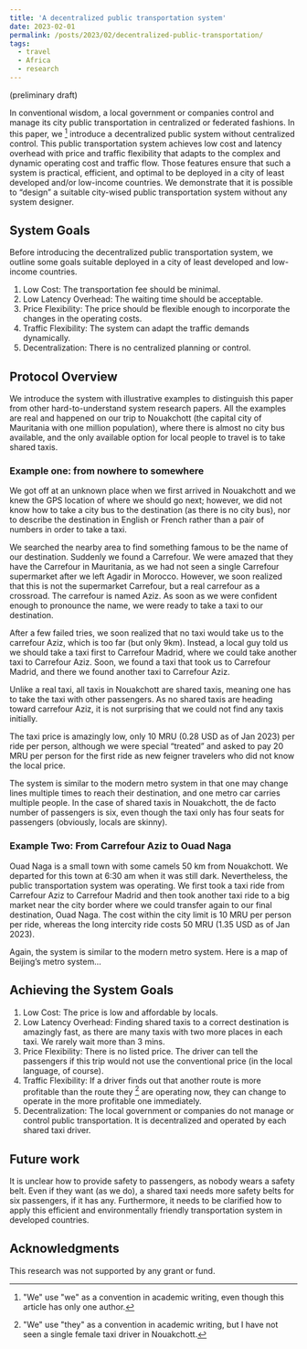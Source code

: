 ```yaml
---
title: 'A decentralized public transportation system'
date: 2023-02-01
permalink: /posts/2023/02/decentralized-public-transportation/
tags:
  - travel
  - Africa
  - research
---
```


(preliminary draft)


In conventional wisdom, a local government or companies control and manage its city public transportation in centralized or federated fashions. In this paper, we [^1] introduce a decentralized public system without centralized control. This public transportation system achieves low cost and latency overhead with price and traffic flexibility that adapts to the complex and dynamic operating cost and traffic flow. Those features ensure that such a system is practical, efficient, and optimal to be deployed in a city of least developed and/or low-income countries. We demonstrate that it is possible to “design” a suitable city-wised public transportation system without any system designer.

## System Goals

Before introducing the decentralized public transportation system, we outline some goals suitable deployed in a city of least developed and low-income countries.
1.	Low Cost: The transportation fee should be minimal.
2.	Low Latency Overhead: The waiting time should be acceptable. 
3.	Price Flexibility: The price should be flexible enough to incorporate the changes in the operating costs.
4.	Traffic Flexibility: The system can adapt the traffic demands dynamically. 
5.	Decentralization: There is no centralized planning or control. 

## Protocol Overview

We introduce the system with illustrative examples to distinguish this paper from other hard-to-understand system research papers. All the examples are real and happened on our trip to Nouakchott (the capital city of Mauritania with one million population), where there is almost no city bus available, and the only available option for local people to travel is to take shared taxis.

### Example one: from nowhere to somewhere

We got off at an unknown place when we first arrived in Nouakchott and we knew the GPS location of where we should go next; however, we did not know how to take a city bus to the destination (as there is no city bus), nor to describe the destination in English or French rather than a pair of numbers in order to take a taxi. 

We searched the nearby area to find something famous to be the name of our destination. Suddenly we found a Carrefour. We were amazed that they have the Carrefour in Mauritania, as we had not seen a single Carrefour supermarket after we left Agadir in Morocco. However, we soon realized that this is not the supermarket Carrefour, but a real carrefour as a crossroad. The carrefour is named Aziz. As soon as we were confident enough to pronounce the name, we were ready to take a taxi to our destination.

After a few failed tries, we soon realized that no taxi would take us to the carrefour Aziz, which is too far (but only 9km). Instead, a local guy told us we should take a taxi first to Carrefour Madrid, where we could take another taxi to Carrefour Aziz. Soon, we found a taxi that took us to Carrefour Madrid, and there we found another taxi to Carrefour Aziz.

Unlike a real taxi, all taxis in Nouakchott are shared taxis, meaning one has to take the taxi with other passengers. As no shared taxis are heading toward carrefour Aziz, it is not surprising that we could not find any taxis initially. 

The taxi price is amazingly low, only 10 MRU (0.28 USD as of Jan 2023) per ride per person, although we were special “treated” and asked to pay 20 MRU per person for the first ride as new feigner travelers who did not know the local price. 

The system is similar to the modern metro system in that one may change lines multiple times to reach their destination, and one metro car carries multiple people. In the case of shared taxis in Nouakchott, the de facto number of passengers is six, even though the taxi only has four seats for passengers (obviously, locals are skinny).

### Example Two: From Carrefour Aziz to Ouad Naga

Ouad Naga is a small town with some camels 50 km from Nouakchott. We departed for this town at 6:30 am when it was still dark. Nevertheless, the public transportation system was operating. We first took a taxi ride from Carrefour Aziz to Carrefour Madrid and then took another taxi ride to a big market near the city border where we could transfer again to our final destination, Ouad Naga. The cost within the city limit is 10 MRU per person per ride, whereas the long intercity ride costs 50 MRU (1.35 USD as of Jan 2023).

Again, the system is similar to the modern metro system. Here is a map of Beijing’s metro system…

## Achieving the System Goals

1.	Low Cost: The price is low and affordable by locals.
2.	Low Latency Overhead: Finding shared taxis to a correct destination is amazingly fast, as there are many taxis with two more places in each taxi. We rarely wait more than 3 mins. 
3.	Price Flexibility: There is no listed price. The driver can tell the passengers if this trip would not use the conventional price (in the local language, of course).
4.	Traffic Flexibility: If a driver finds out that another route is more profitable than the route they [^2] are operating now, they can change to operate in the more profitable one immediately.
5.	Decentralization: The local government or companies do not manage or control public transportation. It is decentralized and operated by each shared taxi driver. 

## Future work

It is unclear how to provide safety to passengers, as nobody wears a safety belt. Even if they want (as we do), a shared taxi needs more safety belts for six passengers, if it has any. Furthermore, it needs to be clarified how to apply this efficient and environmentally friendly transportation system in developed countries. 

## Acknowledgments

This research was not supported by any grant or fund.

[^1]: "We" use "we" as a convention in academic writing, even though this article has only one author.

[^2]: "We" use "they" as a convention in academic writing, but I have not seen a single female taxi driver in Nouakchott.